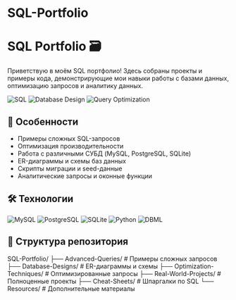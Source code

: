 # SQL-Portfolio
# SQL Portfolio 🗃️

Приветствую в моём SQL портфолио! Здесь собраны проекты и примеры кода, демонстрирующие мои навыки работы с базами данных, оптимизацию запросов и аналитику данных.

![SQL](https://img.shields.io/badge/SQL-Expert-blue)
![Database Design](https://img.shields.io/badge/Database_Design-Advanced-green)
![Query Optimization](https://img.shields.io/badge/Query_Optimization-Intermediate-orange)

## 📌 Особенности
- Примеры сложных SQL-запросов
- Оптимизация производительности 
- Работа с различными СУБД (MySQL, PostgreSQL, SQLite)
- ER-диаграммы и схемы баз данных
- Скрипты миграции и seed-данные
- Аналитические запросы и оконные функции

## 🛠 Технологии
![MySQL](https://img.shields.io/badge/MySQL-8.0+-blue?logo=mysql)
![PostgreSQL](https://img.shields.io/badge/PostgreSQL-15+-blue?logo=postgresql)
![SQLite](https://img.shields.io/badge/SQLite-3.40+-green?logo=sqlite)
![Python](https://img.shields.io/badge/Python-3.10+-yellow?logo=python)
![DBML](https://img.shields.io/badge/DBML-For_Database_Documenting-red)

## 📂 Структура репозитория
SQL-Portfolio/
├── Advanced-Queries/ # Примеры сложных запросов
├── Database-Designs/ # ER-диаграммы и схемы
├── Optimization-Techniques/ # Оптимизированные запросы
├── Real-World-Projects/ # Полноценные проекты
├── Cheat-Sheets/ # Шпаргалки по SQL
└── Resources/ # Дополнительные материалы
